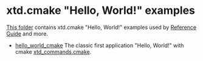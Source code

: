 # xtd.cmake "Hello, World!" examples

[This folder](.) contains xtd.cmake "Hello, World!" examples used by [Reference Guide](https://codedocs.xyz/gammasoft71/xtd_c/) and more.

* [hello_world_cmake](hello_world_cmake/README.md) The classic first application "Hello, World!" with cmake [xtd_commands.cmake](https://github.com/gammasoft71/xtd/blob/master/scripts/cmake/xtd_commands.cmake).

